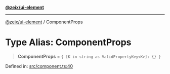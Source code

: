 [**@zeix/ui-element**](../README.md)

***

[@zeix/ui-element](../globals.md) / ComponentProps

# Type Alias: ComponentProps

> **ComponentProps** = `{ [K in string as ValidPropertyKey<K>]: {} }`

Defined in: [src/component.ts:40](https://github.com/zeixcom/ui-element/blob/019cf77c80beb600bfb17e452913f013b9d638c1/src/component.ts#L40)
